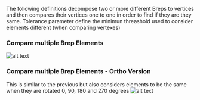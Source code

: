 The following definitions decompose two or more different Breps to vertices and then compares their vertices one to one in order to find if they are they same. 
Tolerance parameter define the minimun threashold used to consider elements different (when comparing vertexes)

### Compare multiple Brep Elements
![alt text](https://github.com/alexberd/Grasshopper_PythonSnippets/blob/master/GeometryComparisons/CompareBreps.jpg "Compare Brep Geometry")

### Compare multiple Brep Elements - Ortho Version
This is similar to the previous but also considers elements to be the same when they are rotated 0, 90, 180 and 270 degrees 
![alt text](https://github.com/alexberd/Grasshopper_PythonSnippets/blob/master/GeometryComparisons/CompareBrepsOrtho.jpg "Compare Brep Geometry Ortho")
